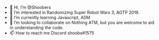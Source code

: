 - 👋 Hi, I’m @Shoobers
- 👀 I’m interested in Randomizing Super Robot Wars 3, AGTP 2019.
- 🌱 I’m currently learning Javascript, ASM
- 💞️ I’m looking to collaborate on Nothing ATM, but you are welcome to aid in understanding the code.
- 📫 How to reach me Discord shoobs#1575

<!---
Shoobers/Shoobers is a ✨ special ✨ repository because its `README.md` (this file) appears on your GitHub profile.
You can click the Preview link to take a look at your changes.
--->
